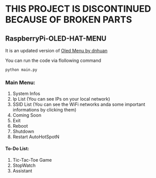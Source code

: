# THIS PROJECT IS DISCONTINUED BECAUSE OF BROKEN PARTS

## RaspberryPi-OLED-HAT-MENU 
It is an updated version of [Oled Menu by dnhuan](https://github.com/dnhuan/OLED_Menu)

You can run the code via flollowing command

`python main.py`
### Main Menu: 
1. System Infos 
2. Ip List (You can see IPs on your local network)
3. SSID List (You can see the WiFi networks anda some important informations by clicking them)
4. Coming Soon 
5. Exit 
6. Reboot 
7. Shutdown 
8. Restart AutoHotSpotN 
#### To-Do List:
1. Tic-Tac-Toe Game
2. StopWatch
3. Assistant
